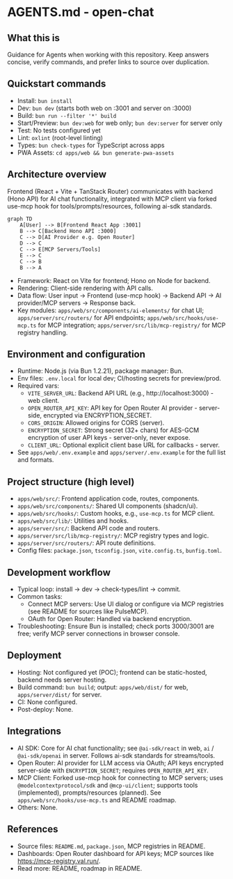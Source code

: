 # AGENTS.md - open-chat

## What this is
Guidance for Agents when working with this repository. Keep answers concise, verify commands, and prefer links to source over duplication.

## Quickstart commands
- Install: `bun install`
- Dev: `bun dev` (starts both web on :3001 and server on :3000)
- Build: `bun run --filter '*' build`
- Start/Preview: `bun dev:web` for web only; `bun dev:server` for server only
- Test: No tests configured yet
- Lint: `oxlint` (root-level linting)
- Types: `bun check-types` for TypeScript across apps
- PWA Assets: `cd apps/web && bun generate-pwa-assets`

## Architecture overview
Frontend (React + Vite + TanStack Router) communicates with backend (Hono API) for AI chat functionality, integrated with MCP client via forked use-mcp hook for tools/prompts/resources, following ai-sdk standards.

```mermaid
graph TD
    A[User] --> B[Frontend React App :3001]
    B --> C[Backend Hono API :3000]
    C --> D[AI Provider e.g. Open Router]
    D --> C
    C --> E[MCP Servers/Tools]
    E --> C
    C --> B
    B --> A
```

- Framework: React on Vite for frontend; Hono on Node for backend.
- Rendering: Client-side rendering with API calls.
- Data flow: User input → Frontend (use-mcp hook) → Backend API → AI provider/MCP servers → Response back.
- Key modules: `apps/web/src/components/ai-elements/` for chat UI; `apps/server/src/routers/` for API endpoints; `apps/web/src/hooks/use-mcp.ts` for MCP integration; `apps/server/src/lib/mcp-registry/` for MCP registry handling.

## Environment and configuration
- Runtime: Node.js (via Bun 1.2.21), package manager: Bun.
- Env files: `.env.local` for local dev; CI/hosting secrets for preview/prod.
- Required vars:
  - `VITE_SERVER_URL`: Backend API URL (e.g., http://localhost:3000) - web client.
  - `OPEN_ROUTER_API_KEY`: API key for Open Router AI provider - server-side, encrypted via ENCRYPTION_SECRET.
  - `CORS_ORIGIN`: Allowed origins for CORS (server).
  - `ENCRYPTION_SECRET`: Strong secret (32+ chars) for AES-GCM encryption of user API keys - server-only, never expose.
  - `CLIENT_URL`: Optional explicit client base URL for callbacks - server.
- See `apps/web/.env.example` and `apps/server/.env.example` for the full list and formats.

## Project structure (high level)
- `apps/web/src/`: Frontend application code, routes, components.
- `apps/web/src/components/`: Shared UI components (shadcn/ui).
- `apps/web/src/hooks/`: Custom hooks, e.g., `use-mcp.ts` for MCP client.
- `apps/web/src/lib/`: Utilities and hooks.
- `apps/server/src/`: Backend API code and routers.
- `apps/server/src/lib/mcp-registry/`: MCP registry types and logic.
- `apps/server/src/routers/`: API route definitions.
- Config files: `package.json`, `tsconfig.json`, `vite.config.ts`, `bunfig.toml`.

## Development workflow
- Typical loop: install → dev → check-types/lint → commit.
- Common tasks:
  - Connect MCP servers: Use UI dialog or configure via MCP registries (see README for sources like PulseMCP).
  - OAuth for Open Router: Handled via backend encryption.
- Troubleshooting: Ensure Bun is installed; check ports 3000/3001 are free; verify MCP server connections in browser console.

## Deployment
- Hosting: Not configured yet (POC); frontend can be static-hosted, backend needs server hosting.
- Build command: `bun build`; output: `apps/web/dist/` for web, `apps/server/dist/` for server.
- CI: None configured.
- Post-deploy: None.

## Integrations
- AI SDK: Core for AI chat functionality; see `@ai-sdk/react` in web, `ai` / `@ai-sdk/openai` in server. Follows ai-sdk standards for streams/tools.
- Open Router: AI provider for LLM access via OAuth; API keys encrypted server-side with `ENCRYPTION_SECRET`; requires `OPEN_ROUTER_API_KEY`.
- MCP Client: Forked use-mcp hook for connecting to MCP servers; uses `@modelcontextprotocol/sdk` and `@mcp-ui/client`; supports tools (implemented), prompts/resources (planned). See `apps/web/src/hooks/use-mcp.ts` and README roadmap.
- Others: None.

## References
- Source files: `README.md`, `package.json`, MCP registries in README.
- Dashboards: Open Router dashboard for API keys; MCP sources like https://mcp-registry.val.run/.
- Read more: README, roadmap in README.